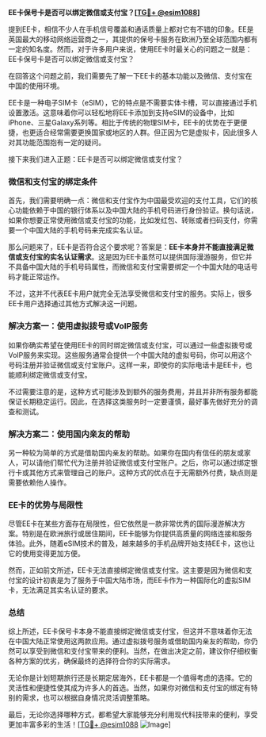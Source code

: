 **EE卡保号卡是否可以绑定微信或支付宝？[[TG💪+ @esim1088](https://t.me/s/esim1088)]**

提到EE卡，相信不少人在手机信号覆盖和通话质量上都对它有不错的印象。EE是英国最大的移动网络运营商之一，其提供的保号卡服务在欧洲乃至全球范围内都有一定的知名度。然而，对于许多用户来说，使用EE卡时最关心的问题之一就是：EE卡保号卡是否可以绑定微信或支付宝？

在回答这个问题之前，我们需要先了解一下EE卡的基本功能以及微信、支付宝在中国的使用环境。

EE卡是一种电子SIM卡（eSIM），它的特点是不需要实体卡槽，可以直接通过手机设置激活。这意味着你可以轻松地将EE卡添加到支持eSIM的设备中，比如iPhone、三星Galaxy系列等。相比于传统的物理SIM卡，EE卡的优势在于更便捷，也更适合经常需要更换国家或地区的人群。但正因为它是虚拟卡，因此很多人对其功能范围抱有一定的疑问。

接下来我们进入正题：EE卡是否可以绑定微信或支付宝？

### 微信和支付宝的绑定条件

首先，我们需要明确一点：微信和支付宝作为中国最受欢迎的支付工具，它们的核心功能依赖于中国的银行体系以及中国大陆的手机号码进行身份验证。换句话说，如果你想要正常使用微信或支付宝的功能，比如发红包、转账或者扫码支付，你需要一个中国大陆的手机号码来完成实名认证。

那么问题来了，EE卡是否符合这个要求呢？答案是：**EE卡本身并不能直接满足微信或支付宝的实名认证需求**。这是因为EE卡虽然可以提供国际漫游服务，但它并不具备中国大陆的手机号码属性，而微信和支付宝需要绑定一个中国大陆的电话号码才能正常运作。

不过，这并不代表EE卡用户就完全无法享受微信和支付宝的服务。实际上，很多EE卡用户选择通过其他方式解决这一问题。

### 解决方案一：使用虚拟拨号或VoIP服务

如果你确实希望在使用EE卡的同时绑定微信或支付宝，可以通过一些虚拟拨号或VoIP服务来实现。这些服务通常会提供一个中国大陆的虚拟号码，你可以用这个号码注册并验证微信或支付宝账户。这样一来，即使你的实际电话卡是EE卡，也能顺利绑定微信或支付宝。

不过需要注意的是，这种方式可能涉及到额外的服务费用，并且并非所有服务都能保证长期稳定运行。因此，在选择这类服务时一定要谨慎，最好事先做好充分的调查和测试。

### 解决方案二：使用国内亲友的帮助

另一种较为简单的方式是借助国内亲友的帮助。如果你在国内有信任的朋友或家人，可以请他们帮忙代为注册并验证微信或支付宝账户。之后，你可以通过绑定银行卡或其他方式来管理自己的账户。这种方式的优点在于无需额外付费，缺点则是需要依赖他人操作。

### EE卡的优势与局限性

尽管EE卡在某些方面存在局限性，但它依然是一款非常优秀的国际漫游解决方案。特别是在欧洲旅行或居住期间，EE卡能够为你提供高质量的网络连接和服务体验。此外，随着eSIM技术的普及，越来越多的手机品牌开始支持EE卡，这也让它的使用变得更加方便。

然而，正如前文所述，EE卡无法直接绑定微信或支付宝。这主要是因为微信和支付宝的设计初衷是为了服务于中国大陆市场，而EE卡作为一种国际化的虚拟SIM卡，无法满足其实名认证的要求。

### 总结

综上所述，EE卡保号卡本身不能直接绑定微信或支付宝，但这并不意味着你无法在中国大陆正常使用这两款应用。通过虚拟拨号服务或借助国内亲友的帮助，你仍然可以享受到微信和支付宝带来的便利。当然，在做出决定之前，建议你仔细权衡各种方案的优劣，确保最终的选择符合你的实际需求。

无论你是计划短期旅行还是长期定居海外，EE卡都是一个值得考虑的选择。它的灵活性和便捷性使其成为许多人的首选。当然，如果你对微信和支付宝的绑定有特别的需求，也可以根据自身情况灵活调整策略。

最后，无论你选择哪种方式，都希望大家能够充分利用现代科技带来的便利，享受更加丰富多彩的生活！[[TG💪+ @esim1088](https://t.me/s/esim1088) ![Image](https://i.postimg.cc/4NQfJmqS/Snipaste-2025-05-13-00-14-12.png)]